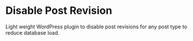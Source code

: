 # Disable Post Revision
Light weight WordPress plugin to disable post revisions for any post type to reduce database load.
